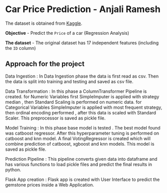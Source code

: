 # Car Price Prediction - Anjali Ramesh

The dataset is obtained from [Kaggle](https://www.kaggle.com/datasets/deepcontractor/car-price-prediction-challenge).

**Objective** - Predict the `Price` of a car (Regression Analysis)

**The dataset** - The original dataset has 17 independent features (including the `ID` column)


## Approach for the project

Data Ingestion :
In Data Ingestion phase the data is first read as csv.
Then the data is split into training and testing and saved as csv file.

Data Transformation :
In this phase a ColumnTransformer Pipeline is created.
for Numeric Variables first SimpleImputer is applied with strategy median , then Standard Scaling is performed on numeric data.
for Categorical Variables SimpleImputer is applied with most frequent strategy, then ordinal encoding performed , after this data is scaled with Standard Scaler.
This preprocessor is saved as pickle file.

Model Training :
In this phase base model is tested . The best model found was catboost regressor.
After this hyperparameter tuning is performed on catboost and knn model.
A final VotingRegressor is created which will combine prediction of catboost, xgboost and knn models.
This model is saved as pickle file.

Prediction Pipeline :
This pipeline converts given data into dataframe and has various functions to load pickle files and predict the final results in python.

Flask App creation :
Flask app is created with User Interface to predict the gemstone prices inside a Web Application.


